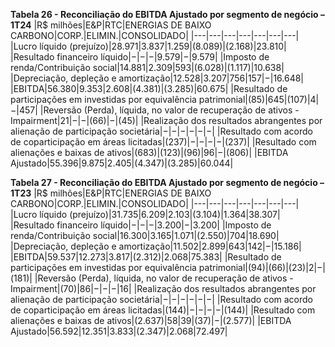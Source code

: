 **Tabela 26 - Reconciliação do EBITDA Ajustado por segmento de negócio – 1T24**
|R$ milhões|E&P|RTC|ENERGIAS DE BAIXO CARBONO|CORP.|ELIMIN.|CONSOLIDADO|
|---|---|---|---|---|---|---|
|Lucro líquido (prejuízo)|28.971|3.837|1.259|(8.089)|(2.168)|23.810|
|Resultado financeiro líquido|−|−|−|9.579|−|9.579|
|Imposto de renda/Contribuição social|14.881|2.309|593|(6.028)|(1.117)|10.638|
|Depreciação, depleção e amortização|12.528|3.207|756|157|−|16.648|
|EBITDA|56.380|9.353|2.608|(4.381)|(3.285)|60.675|
|Resultado de participações em investidas por equivalência patrimonial|(85)|645|(107)|4|−|457|
|Reversão (Perda), líquida, no valor de recuperação de ativos - Impairment|21|−|−|(66)|−|(45)|
|Realização dos resultados abrangentes por alienação de participação societária|−|−|−|−|−|−|
|Resultado com acordo de coparticipação em áreas licitadas|(237)|−|−|−|−|(237)|
|Resultado com alienações e baixas de ativos|(683)|(123)|(96)|96|−|(806)|
|EBITDA Ajustado|55.396|9.875|2.405|(4.347)|(3.285)|60.044|

**Tabela 27 - Reconciliação do EBITDA Ajustado por segmento de negócio – 1T23**
|R$ milhões|E&P|RTC|ENERGIAS DE BAIXO CARBONO|CORP.|ELIMIN.|CONSOLIDADO|
|---|---|---|---|---|---|---|
|Lucro líquido (prejuízo)|31.735|6.209|2.103|(3.104)|1.364|38.307|
|Resultado financeiro líquido|−|−|−|3.200|−|3.200|
|Imposto de renda/Contribuição social|16.300|3.165|1.071|(2.550)|704|18.690|
|Depreciação, depleção e amortização|11.502|2.899|643|142|−|15.186|
|EBITDA|59.537|12.273|3.817|(2.312)|2.068|75.383|
|Resultado de participações em investidas por equivalência patrimonial|(94)|(66)|(23)|2|−|(181)|
|Reversão (Perda), líquida, no valor de recuperação de ativos - Impairment|(70)|86|−|−|−|16|
|Realização dos resultados abrangentes por alienação de participação societária|−|−|−|−|−|−|
|Resultado com acordo de coparticipação em áreas licitadas|(144)|−|−|−|−|(144)|
|Resultado com alienações e baixas de ativos|(2.637)|58|39|(37)|−|(2.577)|
|EBITDA Ajustado|56.592|12.351|3.833|(2.347)|2.068|72.497|